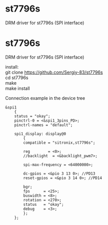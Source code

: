 # st7796s
DRM driver for st7796s (SPI interface)


# st7796s
DRM driver for st7796s (SPI interface)


install:  
git clone https://github.com/Sergiy-83/st7796s  
cd st7796s  
make  
make install  


Connection example in the device tree  

``` 
&spi1
	{
	status = "okay";
	pinctrl-0 = <&spi1_3pins_PD>;
	pinctrl-names = "default";

	spi1_display: display@0
		{
		compatible = "sitronix,st7796s";
		
		reg 	   = <0>;
		//backlight  = <&backlight_pwm7>;

		spi-max-frequency = <64000000>;
		
		dc-gpios = <&pio 3 13 0>; //PD13
		reset-gpios = <&pio 3 14 0>; //PD14
		
		bgr;
		fps 	 = <25>;
		buswidth = <8>;
		rotation = <270>;
		status 	 = "okay";
		debug	 = <3>;
		};
	};
```
